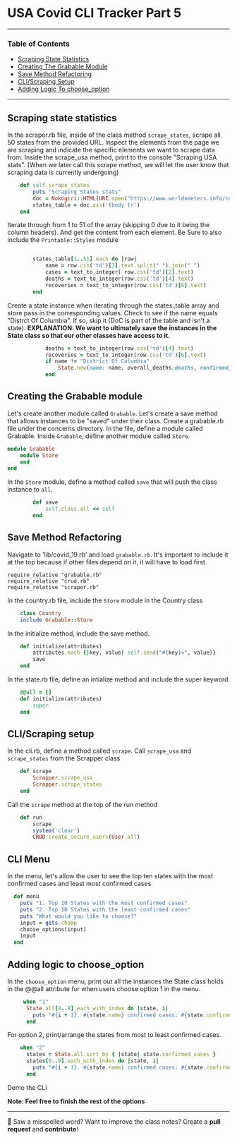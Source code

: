 # USA Covid CLI Tracker Part 5

---
### Table of Contents 
- <a href="#scraping-state-statistics">Scraping State Statistics</a>
- <a href="#creating-the-grabable-module">Creating The Grabable Module</a>
- <a href="#save-method-refactoring">Save Method Refactoring</a>
- <a href="#cli-scraping-setup">CLI/Scraping Setup</a>
- <a href="#adding-logic-to-choose-option">Adding Logic To choose_option</a>
--- 

<div id="scraping-state-statistics"></div>

## Scraping state statistics

In the scraper.rb file, inside of the class method `scrape_states`, scrape all 50 states from the provided URL. Inspect the elements from the page we are scraping and indicate the specific elements we want to scrape data from. Inside the scrape_usa method, print to the console "Scraping USA stats". (When we later call this scrape method, we will let the user know that scraping data is currently undergoing)
```ruby
    def self.scrape_states
        puts "Scraping States stats"
        doc = Nokogiri::HTML(URI.open("https://www.worldometers.info/coronavirus/country/us/"))
        states_table = doc.css('tbody tr')
    end
```

Iterate through from 1 to 51 of the array (skipping 0 due to it being the column headers). And get the content from each element. Be Sure to also include the `Printable::Styles` module
```ruby

        states_table[1..51].each do |row|
            name = row.css('td')[1].text.split(" ").join(" ")
            cases = text_to_integer( row.css('td')[2].text)
            deaths = text_to_integer(row.css('td')[4].text)
            recoveries = text_to_integer(row.css('td')[6].text)
        end
```

Create a state instance when iterating through the states_table array and store pass in the corresponding values. Check to see if the name equals "Distrct Of Columbia". If so, skip it (DoC is part of the table and isn't a state).
**EXPLANATION: We want to ultimately save the instances in the State class so that our other classes have access to it.**
```ruby
            deaths = text_to_integer(row.css('td')[4].text)
            recoveries = text_to_integer(row.css('td')[6].text)
            if name != "District Of Columbia"
                State.new(name: name, overall_deaths:deaths, confirmed_cases: cases, recoveries:recoveries)
            end
```

<div id="creating-the-grabable-module"></div>

## Creating the Grabable module
Let's create another module called `Grabable`. Let's create a save method that allows instances to be "saved" under their class. Create a grabable.rb file under the concerns directory. In the file, define a module called Grabable. Inside `Grabable`, define another module called `Store`.

```ruby
module Grabable
    module Store
    end
end
```

In the `Store` module, define a method called `save` that will push the class instance to `all`. 

```ruby
        def save 
            self.class.all << self 
        end
```

<div id="save-method-refactoring"></div>

## Save Method Refactoring

Navigate to 'lib/covid_19.rb' and load `grabable.rb`. It's important to include it at the top because if other files depend on it, it will have to load first.

```
require_relative "grabable.rb"
require_relative "crud.rb"
require_relative "scraper.rb"
```

In the country.rb file, include the `Store` module in the Country class

```ruby 
    class Country
    include Grabable::Store
```

In the initialize method, include the save method.
```ruby
    def initialize(attributes)
        attributes.each {|key, value| self.send("#{key}=", value)}
        save
    end
```
In the state.rb file, define an intialize method and include the super keyword

```ruby
    @@all = []
    def initialize(attributes)
        super
    end
```

<div id="cli-scraping-setup"></div>

## CLI/Scraping setup
In the cli.rb, define a method called `scrape`. Call `scrape_usa` and `scrape_states` from the Scrapper class
```ruby
    def scrape
        Scrapper.scrape_usa
        Scrapper.scrape_states
    end
```

Call the `scrape` method at the top of the run method

```ruby
    def run
        scrape
        system('clear')
        CRUD.create_secure_users(User.all)
```

## CLI Menu
In the menu, let's allow the user to see the top ten states with the most confirmed cases and least most confirmed cases.

```ruby
  def menu
    puts "1. Top 10 States with the most confirmed cases"
    puts "2. Top 10 States with the least confirmed cases"
    puts "What would you like to choose?"
    input = gets.chomp
    choose_options(input)
    input
  end
```

<div id="adding-logic-to-choose-option"></div>

## Adding logic to choose_option
In the `choose_option` menu, print out all the instances the State class holds in the @@all attribute for when users choose option 1 in the menu.

```ruby 
     when "1"
      State.all[0..9].each_with_index do |state, i|
        puts "#{i + 1}. #{state.name} confirmed cases: #{state.confirmed_cases}"
      end
```
For option 2, print/arrange the states from most to least confirmed cases.

```ruby
    when "2"
      states = State.all.sort_by { |state| state.confirmed_cases }
      states[0..9].each_with_index do |state, i|
        puts "#{i + 1}. #{state.name} confirmed cases: #{state.confirmed_cases}"
      end
```

Demo the CLI

**Note: Feel free to finish the rest of the options**

---

:wave: Saw a misspelled word? Want to improve the class notes? Create a **pull request** and **contribute**!